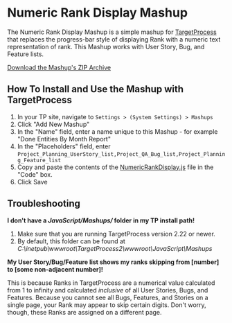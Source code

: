 Numeric Rank Display Mashup
===========================

The Numeric Rank Display Mashup is a simple mashup for
[TargetProcess](http://www.targetprocess.com) that replaces the
progress-bar style of displaying Rank with a numeric text 
representation of rank.  This Mashup works with User Story, Bug, 
and Feature lists.

[Download the Mashup's ZIP Archive](https://github.com/downloads/TargetProcess/MashupsLibrary/Numeric%20Rank%20Display.zip)

How To Install and Use the Mashup with TargetProcess
----------------------------------------------------

1. In your TP site, navigate to ```Settings > (System Settings) > Mashups```
2. Click "Add New Mashup"
3. In the "Name" field, enter a name unique to this Mashup - for example "Done Entities By Month Report"
4. In the "Placeholders" field, enter ```Project_Planning_UserStory_list,Project_QA_Bug_list,Project_Planning_Feature_list```
5. Copy and paste the contents of the [NumericRankDisplay.js](https://raw.github.com/TargetProcess/MashupsLibrary/master/NumericRankDisplay/NumericRankDisplay.js) file in the "Code" box.
6. Click Save

Troubleshooting
---------------

**I don't have a _JavaScript/Mashups/_ folder in my TP install path!**

1. Make sure that you are running TargetProcess version 2.22 or newer.
2. By default, this folder can be found at _C:\inetpub\wwwroot\TargetProcess2\wwwroot\JavaScript\Mashups_

**My User Story/Bug/Feature list shows my ranks skipping from [number] to [some non-adjacent number]!**

This is because Ranks in TargetProcess are a numerical value calculated 
from 1 to infinity and calculated *inclusive* of all User Stories, Bugs, 
and Features.  Because you cannot see all Bugs, Features, and Stories on 
a single page, your Rank may appear to skip certain digits.  Don't worry, 
though, these Ranks are assigned on a different page.
